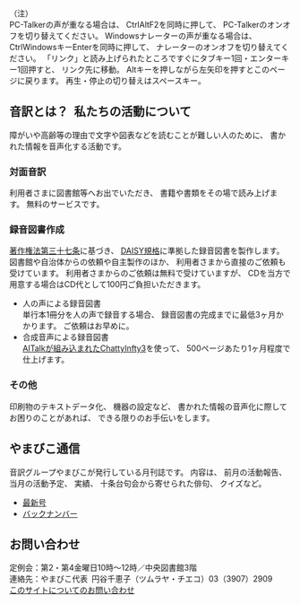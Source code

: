 <div id="parent">
  <span data-dur="49.857" data-begin="7.956">（注）</span>
  <div id="popup">PC-Talkerの声が重なる場合は、
  CtrlAltF2を同時に押して、
  PC-Talkerのオンオフを切り替えてください。
  Windowsナレーターの声が重なる場合は、
  CtrlWindowsキーEnterを同時に押して、
  ナレーターのオンオフを切り替えてください。
  「リンク」と読み上げられたところですぐにタブキー1回・エンターキー1回押すと、
  リンク先に移動。
  Altキーを押しながら左矢印を押すとこのページに戻ります。
  再生・停止の切り替えはスペースキー。</div>
</div>

## <span data-dur="4.65" data-begin="57.813">音訳とは？&ensp;私たちの活動について</span>

<span data-dur="6.51" data-begin="62.463">障がいや高齢等の理由で文字や図表などを読むことが難しい人のために、</span>
<span data-dur="5.13" data-begin="68.973">書かれた情報を音声化する活動です。</span>

### <span data-dur="2.067" data-begin="74.103">対面音訳</span>

<span data-dur="3.263" data-begin="76.170">利用者さまに図書館等へお出でいただき、</span>
<span data-dur="4.559" data-begin="79.433">書籍や書類をその場で読み上げます。</span>
<span data-dur="3.314" data-begin="83.992">無料のサービスです。</span>

### <span data-dur="2.614" data-begin="87.306">録音図書作成</span>

<span data-dur="4.73" data-begin="89.920">[著作権法第三十七条](http://elaws.e-gov.go.jp/search/elawsSearch/elaws_search/lsg0500/detail?lawId=345AC0000000048&openerCode=1)に基づき、</span>
<span data-dur="6.514" data-begin="94.650">[DAISY規格](http://www.dinf.ne.jp/doc/daisy/)に準拠した録音図書を製作します。</span>
<span data-dur="4.445" data-begin="101.164">図書館や自治体からの依頼や自主製作のほか、</span>
<span data-dur="5.54" data-begin="105.609">利用者さまから直接のご依頼も受けています。</span>
<span data-dur="4.075" data-begin="111.149">利用者さまからのご依頼は無料で受けていますが、</span>
<span data-dur="7.413" data-begin="115.224">CDを当方で用意する場合はCD代として100円ご負担いただきます。</span>

- <span data-dur="3.357" data-begin="122.637">人の声による録音図書</span>  
<span data-dur="4.663" data-begin="125.994">単行本1冊分を人の声で録音する場合、</span>
<span data-dur="5.573" data-begin="130.657">録音図書の完成までに最低3ヶ月かかります。</span>
<span data-dur="3.297" data-begin="136.230">ご依頼はお早めに。</span>
- <span data-dur="3.718" data-begin="139.527">合成音声による録音図書</span>  
<span data-dur="5.501" data-begin="143.245">[AITalkが組み込まれたChattyInfty3](http://www.sciaccess.net/jp/ChattyInfty/)を使って、</span>
<span data-dur="5.191" data-begin="148.746">500ページあたり1ヶ月程度で仕上げます。</span>

### <span data-dur="1.716" data-begin="153.937">その他</span>

<span data-dur="2.549" data-begin="155.653">印刷物のテキストデータ化、</span>
<span data-dur="1.763" data-begin="158.202">機器の設定など、</span>
<span data-dur="4.612" data-begin="159.965">書かれた情報の音声化に際してお困りのことがあれば、</span>
<span data-dur="4.079" data-begin="164.577">できる限りのお手伝いをします。</span>

## <span data-dur="2.249" data-begin="168.656">やまびこ通信</span>

<span data-dur="4.869" data-begin="170.905">音訳グループやまびこが発行している月刊誌です。</span>
<span data-dur="1.295" data-begin="175.774">内容は、</span>
<span data-dur="2.322" data-begin="177.069">前月の活動報告、</span>
<span data-dur="2.144" data-begin="179.391">当月の活動予定、</span>
<span data-dur="1.319" data-begin="181.535">実績、</span>
<span data-dur="3.003" data-begin="182.854">十条台句会から寄せられた俳句、</span>
<span data-dur="2.48" data-begin="185.857">クイズなど。</span>

- <span data-dur="3.772" data-begin="188.337">[最新号](phrase.html)</span>
- <span data-dur="3.89" data-begin="192.109">[バックナンバー](bn.html)</span>

## <span data-dur="1.943" data-begin="195.999">お問い合わせ</span>
<span data-dur="7.597" data-begin="197.942">定例会：第2・第4金曜日10時～12時／中央図書館3階</span>  
<span data-dur="8.513" data-begin="205.539">連絡先：やまびこ代表&ensp;円谷千恵子（ツムラヤ・チエコ）03（3907）2909</span>  
<span data-dur="4.969" data-begin="214.052">[このサイトについてのお問い合わせ](mailto:ymbk2016ml@gmail.com?Subject=やまびこウェブサイトについて)</span>
<span data-dur="6.146" data-begin="219.021"><!--以上でこのページの読み上げは終わりです。--> </span>
